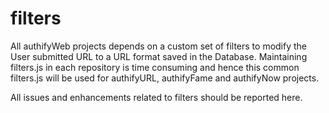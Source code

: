 # filters
All authifyWeb projects depends on a custom set of filters to modify the User submitted URL to a URL format saved in the Database. Maintaining filters.js in each repository is time consuming and hence this common filters.js will be used for authifyURL, authifyFame and authifyNow projects. 

All issues and enhancements related to filters should be reported here.
